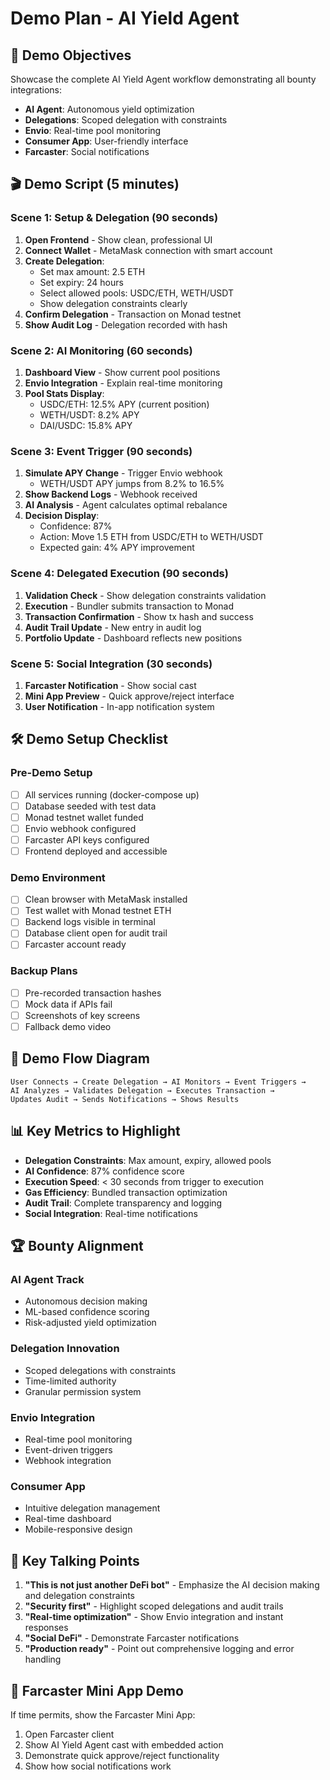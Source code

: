 # Demo Plan - AI Yield Agent

## 🎯 Demo Objectives
Showcase the complete AI Yield Agent workflow demonstrating all bounty integrations:
- **AI Agent**: Autonomous yield optimization
- **Delegations**: Scoped delegation with constraints
- **Envio**: Real-time pool monitoring
- **Consumer App**: User-friendly interface
- **Farcaster**: Social notifications

## 🎬 Demo Script (5 minutes)

### Scene 1: Setup & Delegation (90 seconds)
1. **Open Frontend** - Show clean, professional UI
2. **Connect Wallet** - MetaMask connection with smart account
3. **Create Delegation**:
   - Set max amount: 2.5 ETH
   - Set expiry: 24 hours
   - Select allowed pools: USDC/ETH, WETH/USDT
   - Show delegation constraints clearly
4. **Confirm Delegation** - Transaction on Monad testnet
5. **Show Audit Log** - Delegation recorded with hash

### Scene 2: AI Monitoring (60 seconds)
1. **Dashboard View** - Show current pool positions
2. **Envio Integration** - Explain real-time monitoring
3. **Pool Stats Display**:
   - USDC/ETH: 12.5% APY (current position)
   - WETH/USDT: 8.2% APY
   - DAI/USDC: 15.8% APY

### Scene 3: Event Trigger (90 seconds)
1. **Simulate APY Change** - Trigger Envio webhook
   - WETH/USDT APY jumps from 8.2% to 16.5%
2. **Show Backend Logs** - Webhook received
3. **AI Analysis** - Agent calculates optimal rebalance
4. **Decision Display**:
   - Confidence: 87%
   - Action: Move 1.5 ETH from USDC/ETH to WETH/USDT
   - Expected gain: 4% APY improvement

### Scene 4: Delegated Execution (90 seconds)
1. **Validation Check** - Show delegation constraints validation
2. **Execution** - Bundler submits transaction to Monad
3. **Transaction Confirmation** - Show tx hash and success
4. **Audit Trail Update** - New entry in audit log
5. **Portfolio Update** - Dashboard reflects new positions

### Scene 5: Social Integration (30 seconds)
1. **Farcaster Notification** - Show social cast
2. **Mini App Preview** - Quick approve/reject interface
3. **User Notification** - In-app notification system

## 🛠️ Demo Setup Checklist

### Pre-Demo Setup
- [ ] All services running (docker-compose up)
- [ ] Database seeded with test data
- [ ] Monad testnet wallet funded
- [ ] Envio webhook configured
- [ ] Farcaster API keys configured
- [ ] Frontend deployed and accessible

### Demo Environment
- [ ] Clean browser with MetaMask installed
- [ ] Test wallet with Monad testnet ETH
- [ ] Backend logs visible in terminal
- [ ] Database client open for audit trail
- [ ] Farcaster account ready

### Backup Plans
- [ ] Pre-recorded transaction hashes
- [ ] Mock data if APIs fail
- [ ] Screenshots of key screens
- [ ] Fallback demo video

## 🎥 Demo Flow Diagram

```
User Connects → Create Delegation → AI Monitors → Event Triggers → 
AI Analyzes → Validates Delegation → Executes Transaction → 
Updates Audit → Sends Notifications → Shows Results
```

## 📊 Key Metrics to Highlight

- **Delegation Constraints**: Max amount, expiry, allowed pools
- **AI Confidence**: 87% confidence score
- **Execution Speed**: < 30 seconds from trigger to execution
- **Gas Efficiency**: Bundled transaction optimization
- **Audit Trail**: Complete transparency and logging
- **Social Integration**: Real-time notifications

## 🏆 Bounty Alignment

### AI Agent Track
- Autonomous decision making
- ML-based confidence scoring
- Risk-adjusted yield optimization

### Delegation Innovation
- Scoped delegations with constraints
- Time-limited authority
- Granular permission system

### Envio Integration
- Real-time pool monitoring
- Event-driven triggers
- Webhook integration

### Consumer App
- Intuitive delegation management
- Real-time dashboard
- Mobile-responsive design

## 🎤 Key Talking Points

1. **"This is not just another DeFi bot"** - Emphasize the AI decision making and delegation constraints
2. **"Security first"** - Highlight scoped delegations and audit trails
3. **"Real-time optimization"** - Show Envio integration and instant responses
4. **"Social DeFi"** - Demonstrate Farcaster notifications
5. **"Production ready"** - Point out comprehensive logging and error handling

## 📱 Farcaster Mini App Demo

If time permits, show the Farcaster Mini App:
1. Open Farcaster client
2. Show AI Yield Agent cast with embedded action
3. Demonstrate quick approve/reject functionality
4. Show how social notifications work